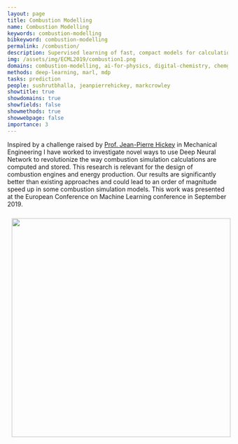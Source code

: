 ```yaml
---
layout: page
title: Combustion Modelling
name: Combustion Modelling
keywords: combustion-modelling
bibkeyword: combustion-modelling
permalink: /combustion/
description: Supervised learning of fast, compact models for calculations needed to simulate combustion. 
img: /assets/img/ECML2019/combustion1.png
domains: combustion-modelling, ai-for-physics, digital-chemistry, chemgymrl, ai-for-physics, ai-for-science
methods: deep-learning, marl, mdp
tasks: prediction
people: sushrutbhalla, jeanpierrehickey, markcrowley
showtitle: true
showdomains: true
showfields: false
showmethods: true
showwebpage: false
importance: 3
---
```

Inspired by a challenge raised by [Prof. Jean-Pierre Hickey](/people/jeanpierrehickey/) in Mechanical Engineering I have worked to investigate novel ways to use Deep Neural Network to revolutionize the way combustion simulation calculations are computed and stored. 
This research is relevant for the design of combustion engines and energy production. 
Our results are significantly better than existing approaches and could lead to an order of magnitude speed up in some combustion simulation models. This work was presented at the European Conference on Machine Learning conference in September 2019. 


<img src="/assets/img/ECML2019/combustionnetwork.png" style="width: 500px; padding: 10px; align: center;">



